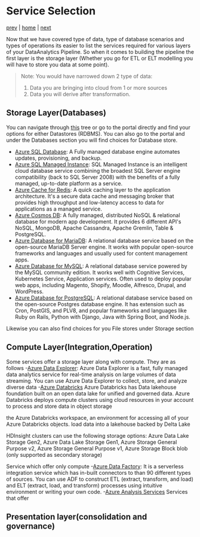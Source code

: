 # Service Selection

[prev](./dataoperations.md) | [home](./introduction.md)  | [next](./QnA.md)

Now that we have covered type of data, type of database scenarios and types of operations its easier to list the services required for various layers of your DataAnalytics Pipeline. So when it comes to building the pipeline the first layer is the storage layer (Whether you go for ETL or ELT modelling you will have to store you data at some point). 
> Note: You would have narrowed down 2 type of data:
>
>1. Data you are bringing into cloud from 1 or more sources
>2. Data you will derive after transformation.

## Storage Layer(Databases)

You can navigate through [this](https://learn.microsoft.com/azure/architecture/guide/technology-choices/data-store-decision-tree) tree  or go to the portal directly and find your options for either
Datastores (RDBMS). You can also go to the portal and under the Databases section you will find choices for Database store.

- [Azure SQL Database](https://azure.microsoft.com/products/azure-sql/database/): A Fully managed database engine automates updates, provisioning, and backup.
- [Azure SQL Managed Instance](https://azure.microsoft.com/products/azure-sql/managed-instance/): SQL Managed Instance is an intelligent cloud database service combining the broadest SQL Server engine compatibility (back to SQL Server 2008) with the benefits of a fully managed, up-to-date platform as a service. 
- [Azure Cache for Redis](https://azure.microsoft.com/products/cache/): A quick caching layer to the application architecture. It's a secure data cache and messaging broker that provides high throughput and low-latency access to data for applications as a managed service.
- [Azure Cosmos DB](https://learn.microsoft.com/azure/cosmos-db/): A fully managed, distributed NoSQL & relational database for modern app development. It provides 6 different API's NoSQL, MongoDB, Apache Cassandra, Apache Gremlin, Table & PostgreSQL.
- [Azure Database for MariaDB](https://azure.microsoft.com/products/mariadb/): A relational database service based on the open-source MariaDB Server engine. It works with popular open-source frameworks and languages and usually used for content management apps.
- [Azure Database for MySQL](https://azure.microsoft.com/products/mysql/): A relational database service powered by the MySQL community edition. It works well with Cognitive Services, Kubernetes Service, Application services. Often used to deploy popular web apps, including Magento, Shopify, Moodle, Alfresco, Drupal, and WordPress.
- [Azure Database for PostgreSQL](https://azure.microsoft.com/products/postgresql/): A relational database service based on the open-source Postgres database engine. It has extension such as Cron, PostGIS, and PLV8, and popular frameworks and languages like Ruby on Rails, Python with Django, Java with Spring Boot, and Node.js.

Likewise you can also find choices for you File stores under Storage section


## Compute Layer(Integration,Operation)

Some services offer a storage layer along with compute. They are as follows
-[Azure Data Explorer](https://azure.microsoft.com/products/data-explorer/): Azure Data Explorer is a fast, fully managed data analytics service for real-time analysis on large volumes of data streaming. You can use Azure Data Explorer to collect, store, and analyze diverse data
-[Azure Databricks](https://azure.microsoft.com/products/databricks/)
Azure Databricks has Data lakehouse foundation built on an open data lake for unified and governed data.
Azure Databricks deploys compute clusters using cloud resources in your account to process and store data in object storage

the Azure Databricks workspace, an environment for accessing all of your Azure Databricks objects.
load data into a lakehouse backed by Delta Lake

HDInsight clusters can use the following storage options:
Azure Data Lake Storage Gen2, Azure Data Lake Storage Gen1, Azure Storage General Purpose v2, Azure Storage General Purpose v1, Azure Storage Block blob (only supported as secondary storage)

Service which offer only compute
-[Azure Data Factory](https://azure.microsoft.com/products/data-factory/): It is a serverless integration service which has in-built connectors to than 90 different types of sources. You can use ADF to construct ETL (extract, transform, and load) and ELT (extract, load, and transform) processes using intuitive environment or writing your own code.
-[Azure Analysis Services](https://azure.microsoft.com/products/analysis-services/)
Services that offer

## Presentation layer(consolidation and governance)